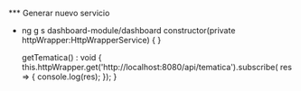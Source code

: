 *** Generar nuevo servicio
- ng g s dashboard-module/dashboard
  constructor(private httpWrapper:HttpWrapperService) {
  }

  getTematica() : void {
  this.httpWrapper.get<any>('http://localhost:8080/api/tematica').subscribe( res => {
  console.log(res);
  });
  }
